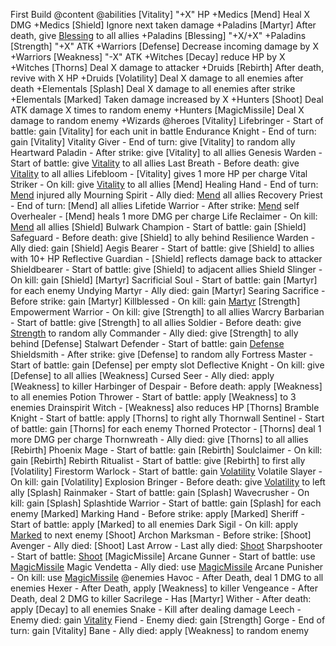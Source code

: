 First Build @content
    @abilities
        [Vitality] "+X" HP +Medics
        [Mend] Heal X DMG +Medics
        [Shield] Ignore next taken damage +Paladins
        [Martyr] After death, give [Blessing](X) to all allies +Paladins
        [Blessing] "+X/+X" +Paladins
        [Strength] "+X" ATK +Warriors
        [Defense] Decrease incoming damage by X +Warriors
        [Weakness] "-X" ATK +Witches
        [Decay] reduce HP by X +Witches
        [Thorns] Deal X damage to attacker +Druids
        [Rebirth] After death, revive with X HP +Druids
        [Volatility] Deal X damage to all enemies after death +Elementals
        [Splash] Deal X damage to all enemies after strike +Elementals
        [Marked] Taken damage increased by X +Hunters
        [Shoot] Deal ATK damage X times to random enemy +Hunters
        [MagicMissile] Deal X damage to random enemy +Wizards
    @heroes
        [Vitality]
            Lifebringer - Start of battle: gain [Vitality] for each unit in battle
            Endurance Knight - End of turn: gain [Vitality]
            Vitality Giver - End of turn: give [Vitality] to random ally
            Heartward Paladin - After strike: give [Vitality] to all allies
            Genesis Warden - Start of battle: give [Vitality](2) to all allies
            Last Breath - Before death: give [Vitality](2) to all allies
            Lifebloom - [Vitality] gives 1 more HP per charge
            Vital Striker - On kill: give [Vitality](3) to all allies
        [Mend]
            Healing Hand - End of turn: [Mend](3) injured ally
            Mourning Spirit - Ally died: [Mend](5) all allies
            Recovery Priest - End of turn: [Mend] all allies
            Lifetide Warrior - After strike: [Mend](2) self
            Overhealer - [Mend] heals 1 more DMG per charge
            Life Reclaimer - On kill: [Mend](5) all allies
        [Shield]
            Bulwark Champion - Start of battle: gain [Shield]
            Safeguard - Before death: give [Shield] to ally behind
            Resilience Warden - Ally died: gain [Shield]
            Aegis Bearer - Start of battle: give [Shield] to allies with 10+ HP
            Reflective Guardian - [Shield] reflects damage back to attacker
            Shieldbearer - Start of battle: give [Shield] to adjacent allies
            Shield Slinger - On kill: gain [Shield]
        [Martyr]
            Sacrificial Soul - Start of battle: gain [Martyr] for each enemy
            Undying Martyr - Ally died: gain [Martyr]
            Searing Sacrifice - Before strike: gain [Martyr]
            Killblessed - On kill: gain [Martyr](2)
        [Strength]
            Empowerment Warrior - On kill: give [Strength] to all allies
            Warcry Barbarian - Start of battle: give [Strength] to all allies
            Soldier - Before death: give [Strength](4) to random ally
            Commander - Ally died: give [Strength] to ally behind
        [Defense]
            Stalwart Defender - Start of battle: gain [Defense](99)
            Shieldsmith - After strike: give [Defense] to random ally
            Fortress Master - Start of battle: gain [Defense] per empty slot
            Deflective Knight - On kill: give [Defense] to all allies
        [Weakness]
            Cursed Seer - Ally died: apply [Weakness] to killer
            Harbinger of Despair - Before death: apply [Weakness] to all enemies
            Potion Thrower - Start of battle: apply [Weakness] to 3 enemies
            Drainspirit Witch - [Weakness] also reduces HP
        [Thorns]
            Bramble Knight - Start of battle: apply [Thorns] to right ally
            Thornwall Sentinel - Start of battle: gain [Thorns] for each enemy
            Thorned Protector - [Thorns] deal 1 more DMG per charge
            Thornwreath - Ally died: give [Thorns] to all allies
        [Rebirth]
            Phoenix Mage - Start of battle: gain [Rebirth]
            Soulclaimer - On kill: gain [Rebirth]
            Rebirth Ritualist - Start of battle: give [Rebirth] to first ally
        [Volatility]
            Firestorm Warlock - Start of battle: gain [Volatility](2)
            Volatile Slayer - On kill: gain [Volatility]
            Explosion Bringer - Before death: give [Volatility](3) to left ally
        [Splash]
            Rainmaker - Start of battle: gain [Splash]
            Wavecrusher - On kill: gain [Splash]
            Splashtide Warrior - Start of battle: gain [Splash] for each enemy
        [Marked]
            Marking Hand - Before strike: apply [Marked]
            Sheriff - Start of battle: apply [Marked] to all enemies
            Dark Sigil - On kill: apply [Marked](3) to next enemy
        [Shoot]
            Archon Marksman - Before strike: [Shoot]
            Avenger - Ally died: [Shoot]
            Last Arrow - Last ally died: [Shoot](3)
            Sharpshooter - Start of battle: [Shoot](2)
        [MagicMissile]
            Arcane Gunner - Start of battle: use [MagicMissile](4)
            Magic Vendetta - Ally died: use [MagicMissile](2)
            Arcane Punisher - On kill: use [MagicMissile](6)
    @enemies
        Havoc - After Death, deal 1 DMG to all enemies
        Hexer - After Death, apply [Weakness] to killer
        Vengeance - After Death, deal 2 DMG to killer
        Sacrilege - Has [Martyr]
        Wither - After death: apply [Decay] to all enemies
        Snake - Kill after dealing damage
        Leech - Enemy died: gain [Vitality](2)
        Fiend  - Enemy died: gain [Strength]
        Gorge - End of turn: gain [Vitality]
        Bane - Ally died: apply [Weakness] to random enemy

